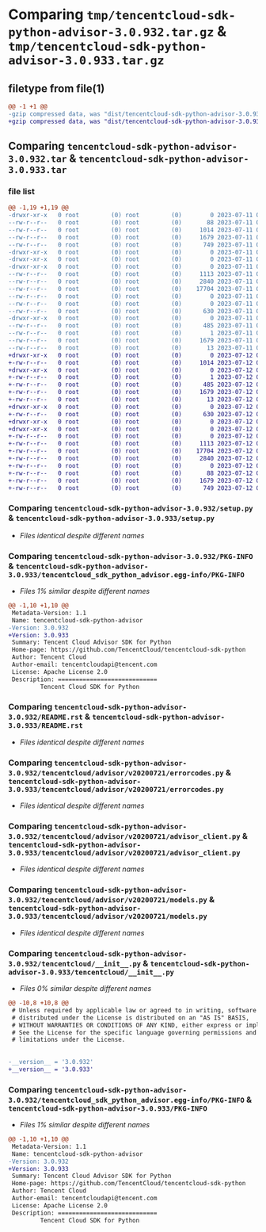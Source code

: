 # Comparing `tmp/tencentcloud-sdk-python-advisor-3.0.932.tar.gz` & `tmp/tencentcloud-sdk-python-advisor-3.0.933.tar.gz`

## filetype from file(1)

```diff
@@ -1 +1 @@
-gzip compressed data, was "dist/tencentcloud-sdk-python-advisor-3.0.932.tar", last modified: Tue Jul 11 00:29:17 2023, max compression
+gzip compressed data, was "dist/tencentcloud-sdk-python-advisor-3.0.933.tar", last modified: Wed Jul 12 00:18:07 2023, max compression
```

## Comparing `tencentcloud-sdk-python-advisor-3.0.932.tar` & `tencentcloud-sdk-python-advisor-3.0.933.tar`

### file list

```diff
@@ -1,19 +1,19 @@
-drwxr-xr-x   0 root         (0) root         (0)        0 2023-07-11 00:29:17.000000 tencentcloud-sdk-python-advisor-3.0.932/
--rw-r--r--   0 root         (0) root         (0)       88 2023-07-11 00:29:17.000000 tencentcloud-sdk-python-advisor-3.0.932/setup.cfg
--rw-r--r--   0 root         (0) root         (0)     1014 2023-07-11 00:29:17.000000 tencentcloud-sdk-python-advisor-3.0.932/setup.py
--rw-r--r--   0 root         (0) root         (0)     1679 2023-07-11 00:29:17.000000 tencentcloud-sdk-python-advisor-3.0.932/PKG-INFO
--rw-r--r--   0 root         (0) root         (0)      749 2023-07-11 00:29:17.000000 tencentcloud-sdk-python-advisor-3.0.932/README.rst
-drwxr-xr-x   0 root         (0) root         (0)        0 2023-07-11 00:29:17.000000 tencentcloud-sdk-python-advisor-3.0.932/tencentcloud/
-drwxr-xr-x   0 root         (0) root         (0)        0 2023-07-11 00:29:17.000000 tencentcloud-sdk-python-advisor-3.0.932/tencentcloud/advisor/
-drwxr-xr-x   0 root         (0) root         (0)        0 2023-07-11 00:29:17.000000 tencentcloud-sdk-python-advisor-3.0.932/tencentcloud/advisor/v20200721/
--rw-r--r--   0 root         (0) root         (0)     1113 2023-07-11 00:29:17.000000 tencentcloud-sdk-python-advisor-3.0.932/tencentcloud/advisor/v20200721/errorcodes.py
--rw-r--r--   0 root         (0) root         (0)     2840 2023-07-11 00:29:17.000000 tencentcloud-sdk-python-advisor-3.0.932/tencentcloud/advisor/v20200721/advisor_client.py
--rw-r--r--   0 root         (0) root         (0)    17704 2023-07-11 00:29:17.000000 tencentcloud-sdk-python-advisor-3.0.932/tencentcloud/advisor/v20200721/models.py
--rw-r--r--   0 root         (0) root         (0)        0 2023-07-11 00:29:17.000000 tencentcloud-sdk-python-advisor-3.0.932/tencentcloud/advisor/v20200721/__init__.py
--rw-r--r--   0 root         (0) root         (0)        0 2023-07-11 00:29:17.000000 tencentcloud-sdk-python-advisor-3.0.932/tencentcloud/advisor/__init__.py
--rw-r--r--   0 root         (0) root         (0)      630 2023-07-11 00:29:17.000000 tencentcloud-sdk-python-advisor-3.0.932/tencentcloud/__init__.py
-drwxr-xr-x   0 root         (0) root         (0)        0 2023-07-11 00:29:17.000000 tencentcloud-sdk-python-advisor-3.0.932/tencentcloud_sdk_python_advisor.egg-info/
--rw-r--r--   0 root         (0) root         (0)      485 2023-07-11 00:29:17.000000 tencentcloud-sdk-python-advisor-3.0.932/tencentcloud_sdk_python_advisor.egg-info/SOURCES.txt
--rw-r--r--   0 root         (0) root         (0)        1 2023-07-11 00:29:17.000000 tencentcloud-sdk-python-advisor-3.0.932/tencentcloud_sdk_python_advisor.egg-info/dependency_links.txt
--rw-r--r--   0 root         (0) root         (0)     1679 2023-07-11 00:29:17.000000 tencentcloud-sdk-python-advisor-3.0.932/tencentcloud_sdk_python_advisor.egg-info/PKG-INFO
--rw-r--r--   0 root         (0) root         (0)       13 2023-07-11 00:29:17.000000 tencentcloud-sdk-python-advisor-3.0.932/tencentcloud_sdk_python_advisor.egg-info/top_level.txt
+drwxr-xr-x   0 root         (0) root         (0)        0 2023-07-12 00:18:07.000000 tencentcloud-sdk-python-advisor-3.0.933/
+-rw-r--r--   0 root         (0) root         (0)     1014 2023-07-12 00:18:07.000000 tencentcloud-sdk-python-advisor-3.0.933/setup.py
+drwxr-xr-x   0 root         (0) root         (0)        0 2023-07-12 00:18:07.000000 tencentcloud-sdk-python-advisor-3.0.933/tencentcloud_sdk_python_advisor.egg-info/
+-rw-r--r--   0 root         (0) root         (0)        1 2023-07-12 00:18:07.000000 tencentcloud-sdk-python-advisor-3.0.933/tencentcloud_sdk_python_advisor.egg-info/dependency_links.txt
+-rw-r--r--   0 root         (0) root         (0)      485 2023-07-12 00:18:07.000000 tencentcloud-sdk-python-advisor-3.0.933/tencentcloud_sdk_python_advisor.egg-info/SOURCES.txt
+-rw-r--r--   0 root         (0) root         (0)     1679 2023-07-12 00:18:07.000000 tencentcloud-sdk-python-advisor-3.0.933/tencentcloud_sdk_python_advisor.egg-info/PKG-INFO
+-rw-r--r--   0 root         (0) root         (0)       13 2023-07-12 00:18:07.000000 tencentcloud-sdk-python-advisor-3.0.933/tencentcloud_sdk_python_advisor.egg-info/top_level.txt
+drwxr-xr-x   0 root         (0) root         (0)        0 2023-07-12 00:18:07.000000 tencentcloud-sdk-python-advisor-3.0.933/tencentcloud/
+-rw-r--r--   0 root         (0) root         (0)      630 2023-07-12 00:18:07.000000 tencentcloud-sdk-python-advisor-3.0.933/tencentcloud/__init__.py
+drwxr-xr-x   0 root         (0) root         (0)        0 2023-07-12 00:18:07.000000 tencentcloud-sdk-python-advisor-3.0.933/tencentcloud/advisor/
+drwxr-xr-x   0 root         (0) root         (0)        0 2023-07-12 00:18:07.000000 tencentcloud-sdk-python-advisor-3.0.933/tencentcloud/advisor/v20200721/
+-rw-r--r--   0 root         (0) root         (0)        0 2023-07-12 00:18:07.000000 tencentcloud-sdk-python-advisor-3.0.933/tencentcloud/advisor/v20200721/__init__.py
+-rw-r--r--   0 root         (0) root         (0)     1113 2023-07-12 00:18:07.000000 tencentcloud-sdk-python-advisor-3.0.933/tencentcloud/advisor/v20200721/errorcodes.py
+-rw-r--r--   0 root         (0) root         (0)    17704 2023-07-12 00:18:07.000000 tencentcloud-sdk-python-advisor-3.0.933/tencentcloud/advisor/v20200721/models.py
+-rw-r--r--   0 root         (0) root         (0)     2840 2023-07-12 00:18:07.000000 tencentcloud-sdk-python-advisor-3.0.933/tencentcloud/advisor/v20200721/advisor_client.py
+-rw-r--r--   0 root         (0) root         (0)        0 2023-07-12 00:18:07.000000 tencentcloud-sdk-python-advisor-3.0.933/tencentcloud/advisor/__init__.py
+-rw-r--r--   0 root         (0) root         (0)       88 2023-07-12 00:18:07.000000 tencentcloud-sdk-python-advisor-3.0.933/setup.cfg
+-rw-r--r--   0 root         (0) root         (0)     1679 2023-07-12 00:18:07.000000 tencentcloud-sdk-python-advisor-3.0.933/PKG-INFO
+-rw-r--r--   0 root         (0) root         (0)      749 2023-07-12 00:18:07.000000 tencentcloud-sdk-python-advisor-3.0.933/README.rst
```

### Comparing `tencentcloud-sdk-python-advisor-3.0.932/setup.py` & `tencentcloud-sdk-python-advisor-3.0.933/setup.py`

 * *Files identical despite different names*

### Comparing `tencentcloud-sdk-python-advisor-3.0.932/PKG-INFO` & `tencentcloud-sdk-python-advisor-3.0.933/tencentcloud_sdk_python_advisor.egg-info/PKG-INFO`

 * *Files 1% similar despite different names*

```diff
@@ -1,10 +1,10 @@
 Metadata-Version: 1.1
 Name: tencentcloud-sdk-python-advisor
-Version: 3.0.932
+Version: 3.0.933
 Summary: Tencent Cloud Advisor SDK for Python
 Home-page: https://github.com/TencentCloud/tencentcloud-sdk-python
 Author: Tencent Cloud
 Author-email: tencentcloudapi@tencent.com
 License: Apache License 2.0
 Description: ============================
         Tencent Cloud SDK for Python
```

### Comparing `tencentcloud-sdk-python-advisor-3.0.932/README.rst` & `tencentcloud-sdk-python-advisor-3.0.933/README.rst`

 * *Files identical despite different names*

### Comparing `tencentcloud-sdk-python-advisor-3.0.932/tencentcloud/advisor/v20200721/errorcodes.py` & `tencentcloud-sdk-python-advisor-3.0.933/tencentcloud/advisor/v20200721/errorcodes.py`

 * *Files identical despite different names*

### Comparing `tencentcloud-sdk-python-advisor-3.0.932/tencentcloud/advisor/v20200721/advisor_client.py` & `tencentcloud-sdk-python-advisor-3.0.933/tencentcloud/advisor/v20200721/advisor_client.py`

 * *Files identical despite different names*

### Comparing `tencentcloud-sdk-python-advisor-3.0.932/tencentcloud/advisor/v20200721/models.py` & `tencentcloud-sdk-python-advisor-3.0.933/tencentcloud/advisor/v20200721/models.py`

 * *Files identical despite different names*

### Comparing `tencentcloud-sdk-python-advisor-3.0.932/tencentcloud/__init__.py` & `tencentcloud-sdk-python-advisor-3.0.933/tencentcloud/__init__.py`

 * *Files 0% similar despite different names*

```diff
@@ -10,8 +10,8 @@
 # Unless required by applicable law or agreed to in writing, software
 # distributed under the License is distributed on an "AS IS" BASIS,
 # WITHOUT WARRANTIES OR CONDITIONS OF ANY KIND, either express or implied.
 # See the License for the specific language governing permissions and
 # limitations under the License.
 
 
-__version__ = '3.0.932'
+__version__ = '3.0.933'
```

### Comparing `tencentcloud-sdk-python-advisor-3.0.932/tencentcloud_sdk_python_advisor.egg-info/PKG-INFO` & `tencentcloud-sdk-python-advisor-3.0.933/PKG-INFO`

 * *Files 1% similar despite different names*

```diff
@@ -1,10 +1,10 @@
 Metadata-Version: 1.1
 Name: tencentcloud-sdk-python-advisor
-Version: 3.0.932
+Version: 3.0.933
 Summary: Tencent Cloud Advisor SDK for Python
 Home-page: https://github.com/TencentCloud/tencentcloud-sdk-python
 Author: Tencent Cloud
 Author-email: tencentcloudapi@tencent.com
 License: Apache License 2.0
 Description: ============================
         Tencent Cloud SDK for Python
```

